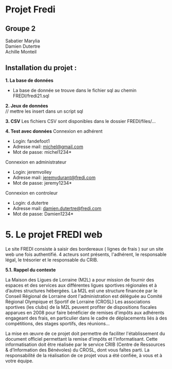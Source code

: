 # Projet Fredi

## Groupe 2
Sabatier Marylia  
Damien Dutertre  
Achille Monteil  

## Installation du projet : 
__1. La base de données__
* La base de donnée se trouve dans le fichier sql au chemin FREDI/fredi21.sql

__2. Jeux de données__  
// mettre les insert dans un script sql 

__3. CSV__
Les fichiers CSV sont disponibles dans le dossier FREDI/files/...  

__4. Test avec données__
Connexion en adhérent
* Login: fandefoot1
* Adresse mail: michel@gmail.com 
* Mot de passe: michel1234*

Connexion en administrateur
* Login: jeremvolley
* Adresse mail: jeremydurant@fredi.com
* Mot de passe: jeremy1234*

Connexion en controleur
* Login: d.dutertre
* Adresse mail: damien.dutertre@fredi.com
* Mot de passe: Damien1234*

# 5. Le projet FREDI  web  

Le site FREDI consiste à saisir des bordereaux ( lignes de frais ) sur un site web une fois authentifié. 4 acteurs sont présents, l'adhérent, le responsable légal, le trésorier et le responsable du CRIB.

__5.1. Rappel du contexte__  

La Maison des Ligues de Lorraine (M2L) a pour mission de fournir des espaces et des services aux différentes ligues sportives régionales et à d’autres structures hébergées. La M2L est une structure financée par le Conseil Régional de Lorraine dont l'administration est déléguée au Comité Régional Olympique et Sportif de Lorraine (CROSL) Les associations sportives (les clubs) de la M2L peuvent profiter de dispositions fiscales apparues en 2008 pour faire bénéficier de remises d'impôts aux adhérents engageant des frais, en particulier dans le cadre de déplacements liés à des compétitions, des stages sportifs, des réunions...

La mise en œuvre de ce projet doit permettre de faciliter l'établissement du document officiel permettant la remise d'impôts et l’informatisant. Cette informatisation doit être réalisée par le service CRIB (Centre de Ressources & d’Information des Bénévoles) du CROSL, dont vous faîtes parti. La responsabilité de la réalisation de ce projet vous a été confiée, à vous et à votre équipe.



